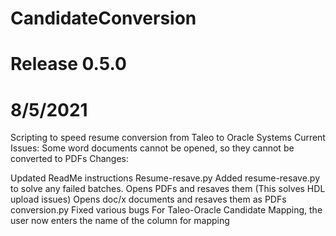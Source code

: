 # CandidateConversion 
# Release 0.5.0
# 8/5/2021
Scripting to speed resume conversion from Taleo to Oracle Systems
Current Issues:
  Some word documents cannot be opened, so they cannot be converted to PDFs
Changes:

Updated ReadMe instructions
Resume-resave.py
  Added resume-resave.py to solve any failed batches.
    Opens PDFs and resaves them (This solves HDL upload issues)
    Opens doc/x documents and resaves them as PDFs
conversion.py
  Fixed various bugs
  For Taleo-Oracle Candidate Mapping, the user now enters the name of the column for mapping

  
 
